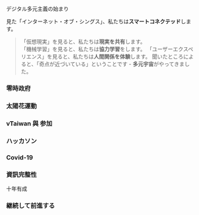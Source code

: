 デジタル多元主義の始まり

見た「インターネット・オブ・シングス」、私たちは**スマートコネクテッド**します。
> 「仮想現実」を見ると、私たちは**現実を共有**します。<br>
> 「機械学習」を見ると、私たちは**協力学習**をします。
> 「ユーザーエクスペリエンス」を見ると、私たちは**人間関係を体験**します。
聞いたところによると、「奇点が近づいている」ということです - **多元宇宙**がやってきました。

### 零時政府

### 太陽花運動

### vTaiwan 與 参加

### ハッカソン

### Covid-19

### 資訊完整性

十年有成

### 継続して前進する

